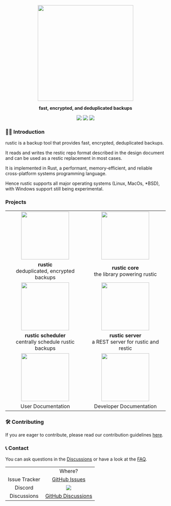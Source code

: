 <p align="center">
<img src="https://media.githubusercontent.com/media/rustic-rs/assets/main/logos/readme_header.png" height="300" />
</p>
<p align="center">
<b>fast, encrypted, and deduplicated backups</b>
</p>

<p align="center">
<a href="https://crates.io/crates/rustic-rs"><img src="https://img.shields.io/crates/v/rustic-rs.svg" /></a>
<a href="https://raw.githubusercontent.com/rustic-rs/rustic/main/"><img src="https://img.shields.io/badge/license-Apache2.0/MIT-blue.svg" /></a>
<a href="https://crates.io/crates/rustic-rs"><img src="https://img.shields.io/crates/d/rustic-rs.svg" /></a>
<p>

### 🙋‍♀️ Introduction

rustic is a backup tool that provides fast, encrypted, deduplicated backups.

It reads and writes the restic repo format described in the design document and can be used as a restic replacement in most cases.

It is implemented in Rust, a performant, memory-efficient, and reliable cross-platform systems programming language.

Hence rustic supports all major operating systems (Linux, MacOs, *BSD), with Windows support still being experimental.

### Projects

<table align="center">
  <tbody align="center">
    <tr>
      <td>
        <a href="https://github.com/rustic-rs/rustic/"><img src="https://media.githubusercontent.com/media/rustic-rs/assets/main/logos/readme_header.png" height="150" /></a>
      </td>
      <td>
        <a href="https://github.com/rustic-rs/rustic/tree/main/crates/rustic_core"><img src="https://media.githubusercontent.com/media/rustic-rs/assets/main/logos/readme_header_core.png" height="150" /></a>
      </td>
    </tr>
    <tr>
      <td><b>rustic</b><br />deduplicated, encrypted backups</td>
      <td><b>rustic core</b><br />the library powering rustic</td>
    </tr>
    <tr>
      <td><a href="https://github.com/rustic-rs/rustic_scheduler"><img src="https://media.githubusercontent.com/media/rustic-rs/assets/main/logos/readme_header_scheduler.png" height="150" /></a></td>
      <td><a href="https://github.com/rustic-rs/rustic_server"><img src="https://media.githubusercontent.com/media/rustic-rs/assets/main/logos/readme_header_server.png" height="150" /></a></td>
    </tr>
    <tr>
      <td><b>rustic scheduler</b><br />centrally schedule rustic backups</td>
      <td><b>rustic server</b><br />a REST server for rustic and restic</td>
    </tr>
    <tr>
      <td><a href="https://rustic.cli.rs/docs"><img src="https://media.githubusercontent.com/media/rustic-rs/assets/main/logos/readme_header_docs.png" height="150" /></a></td>
      <td><a href="https://rustic.cli.rs/dev-docs"><img src="https://media.githubusercontent.com/media/rustic-rs/assets/main/logos/readme_header_dev.png" height="150" /></a></td>
    </tr>
    <tr>
      <td>User Documentation</td>
      <td>Developer Documentation</td>
    </tr>
</tbody>
</table>

### 🛠️ Contributing

If you are eager to contribute, please read our contribution guidelines [here](https://rustic.cli.rs/docs/contributing-to-rustic.html).

### 📞 Contact

You can ask questions in the [Discussions](https://github.com/rustic-rs/rustic/discussions) or have a look at the
[FAQ](https://rustic.cli.rs/docs/FAQ.html).

<table>
  <tbody align="center">
    <th>
      <td>Where?</td>
    </th>
    <tr>
      <td>Issue Tracker</td>
      <td><a href="https://github.com/rustic-rs/rustic/issues">GitHub Issues</a></td>
    </tr>
    <tr>
      <td>Discord</td>
      <td><a href="https://discord.gg/WRUWENZnzQ"><img src="https://dcbadge.vercel.app/api/server/WRUWENZnzQ?style=flat-square" /></a></td>
    </tr>
    <tr>
      <td>Discussions</td>
      <td><a href="https://github.com/rustic-rs/rustic/discussions">GitHub Discussions</a></td>
    </tr>
  </tbody>
</table>
